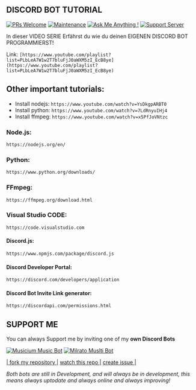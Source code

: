 ## DISCORD BOT TUTORIAL

[![PRs Welcome](https://img.shields.io/badge/PRs-welcome-brightgreen.svg?style=flat-square)](http://makeapullrequest.com)
[![Maintenance](https://img.shields.io/badge/Maintained%3F-yes-green.svg)](https://GitHub.com/Tomato6966/)
[![Ask Me Anything !](https://img.shields.io/badge/Ask%20me-anything-1abc9c.svg)](https://GitHub.com/Tomato6966/Ask-Me-Anything)
[![Support Server](https://img.shields.io/discord/591914197219016707.svg?label=&logo=discord&logoColor=ffffff&color=7389D8&labelColor=6A7EC2)](https://discord.gg/fS6qBSm)

In dieser VIDEO SERIE Erfährst du wie du deinen EIGENEN DISCORD BOT PROGRAMMIERST!

Link: ```[https://www.youtube.com/playlist?list=PLbLeA7W1w2T7bluFjJ0aWXM5zI_EcB8ye](https://www.youtube.com/playlist?list=PLbLeA7W1w2T7bluFjJ0aWXM5zI_EcB8ye)```

## Other important tutorials:
 - Install nodejs: ```https://www.youtube.com/watch?v=YsDkgpARBT0```
 - Install python: ```https://www.youtube.com/watch?v=7LdRnyuIHj4```
 - Install ffmpeg: ```https://www.youtube.com/watch?v=x5PfJoVNtzc```


### Node.js:
    https://nodejs.org/en/
### Python: 
    https://www.python.org/downloads/
### FFmpeg:
    https://ffmpeg.org/download.html
### Visual Studio CODE:
    https://code.visualstudio.com

#### Discord.js:
    https://www.npmjs.com/package/discord.js
#### Discord Developer Portal:
    https://discord.com/developers/application
#### Discord Bot Invite Link generator:
    https://discordapi.com/permissions.html
## SUPPORT ME

You can always Support me by inviting one of my **own Discord Bots**

[![Musicium Music Bot](https://cdn.discordapp.com/attachments/742446682381221938/770055673965707264/test1.png)](dc.musicium.eu)
[![Milrato Muslti Bot](https://cdn.discordapp.com/attachments/742446682381221938/770056826724679680/test1.png)](https://bit.ly/Milrato)

[| fork my repository  |](https://github.com/user/repository/fork)
[watch this repo  |](https://github.com/user/repository/subscription)
[create issue |](https://github.com/user/repository/issues/new)

*Both bots are still in Development, and will always be in development, this means always uptodate and always online and always improving!*
